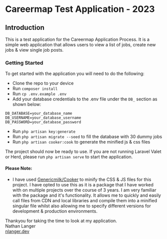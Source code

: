 # Careermap Test Application - 2023

## Introduction

This is a test application for the Careermap Application Process. It is a simple web application that allows users to view a list of jobs, create new jobs & view single job posts.

### Getting Started

To get started with the application you will need to do the following:

- Clone the repo to your device
- Run `composer install`
- Run `cp .env.example .env`
- Add your database credentials to the .env file under the `DB_` section as shown below:
```
DB_DATABASE=your_database_name
DB_USERNAME=your_database_username
DB_PASSWORD=your_database_password
```
- Run `php artisan key:generate`
- Run `php artisan migrate --seed` to fill the database with 30 dummy jobs
- Run `php artisan cooker:cook` to generate the minified js & css files

The project should now be ready to use. If you are not running Laravel Valet or Herd, please run `php artisan serve` to start the application.

#### Please Note:

- I have used [Genericmilk/Cooker](https://github.com/genericmilk/cooker) to minify the CSS & JS files for this project. I have opted to use this as it is a package that I have worked with on multiple projects over the course of 3 years. I am very familiar with the package and it's functionality. It allows me to quickly and easily call files from CDN and local libraries and compile them into a minified singular file whilst also allowing me to specify different versions for development & production environments.

Thankyou for taking the time to look at my application.<br>
Nathan Langer<br> [nlanger.dev](https://nlanger.dev)


